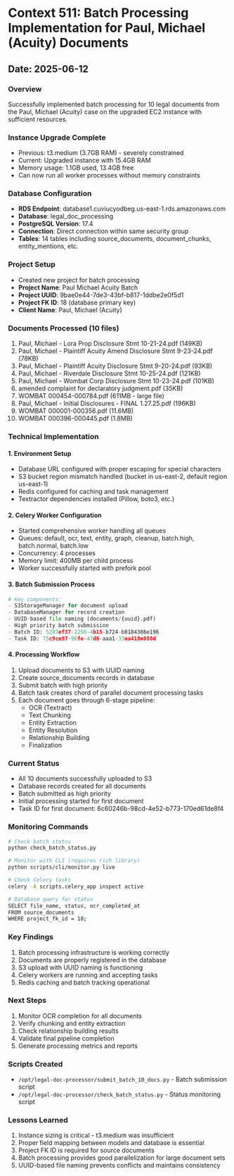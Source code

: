 # Context 511: Batch Processing Implementation for Paul, Michael (Acuity) Documents

## Date: 2025-06-12

### Overview
Successfully implemented batch processing for 10 legal documents from the Paul, Michael (Acuity) case on the upgraded EC2 instance with sufficient resources.

### Instance Upgrade Complete
- Previous: t3.medium (3.7GB RAM) - severely constrained
- Current: Upgraded instance with 15.4GB RAM
- Memory usage: 1.1GB used, 13.4GB free
- Can now run all worker processes without memory constraints

### Database Configuration
- **RDS Endpoint**: database1.cuviucyodbeg.us-east-1.rds.amazonaws.com
- **Database**: legal_doc_processing
- **PostgreSQL Version**: 17.4
- **Connection**: Direct connection within same security group
- **Tables**: 14 tables including source_documents, document_chunks, entity_mentions, etc.

### Project Setup
- Created new project for batch processing
- **Project Name**: Paul Michael Acuity Batch
- **Project UUID**: 9bae0e44-7de3-43bf-b817-1ddbe2e0f5d1
- **Project FK ID**: 18 (database primary key)
- **Client Name**: Paul, Michael (Acuity)

### Documents Processed (10 files)
1. Paul, Michael - Lora Prop Disclosure Stmt 10-21-24.pdf (149KB)
2. Paul, Michael - Plaintiff Acuity Amend Disclosure Stmt 9-23-24.pdf (78KB)
3. Paul, Michael - Plaintiff Acuity Disclosure Stmt 9-20-24.pdf (93KB)
4. Paul, Michael - Riverdale Disclosure Stmt 10-25-24.pdf (121KB)
5. Paul, Michael - Wombat Corp Disclosure Stmt 10-23-24.pdf (101KB)
6. amended complaint for declaratory judgment.pdf (35KB)
7. WOMBAT 000454-000784.pdf (611MB - large file)
8. Paul, Michael - Initial Disclosures - FINAL 1.27.25.pdf (196KB)
9. WOMBAT 000001-000356.pdf (11.6MB)
10. WOMBAT 000396-000445.pdf (1.8MB)

### Technical Implementation

#### 1. Environment Setup
- Database URL configured with proper escaping for special characters
- S3 bucket region mismatch handled (bucket in us-east-2, default region us-east-1)
- Redis configured for caching and task management
- Textractor dependencies installed (Pillow, boto3, etc.)

#### 2. Celery Worker Configuration
- Started comprehensive worker handling all queues
- Queues: default, ocr, text, entity, graph, cleanup, batch.high, batch.normal, batch.low
- Concurrency: 4 processes
- Memory limit: 400MB per child process
- Worker successfully started with prefork pool

#### 3. Batch Submission Process
```python
# Key components:
- S3StorageManager for document upload
- DatabaseManager for record creation
- UUID-based file naming (documents/{uuid}.pdf)
- High priority batch submission
- Batch ID: 5287ef37-2256-4b15-b724-b8184386e196
- Task ID: 75c9ce97-96fe-47d6-aaa1-33ea418e088d
```

#### 4. Processing Workflow
1. Upload documents to S3 with UUID naming
2. Create source_documents records in database
3. Submit batch with high priority
4. Batch task creates chord of parallel document processing tasks
5. Each document goes through 6-stage pipeline:
   - OCR (Textract)
   - Text Chunking
   - Entity Extraction
   - Entity Resolution
   - Relationship Building
   - Finalization

### Current Status
- All 10 documents successfully uploaded to S3
- Database records created for all documents
- Batch submitted as high priority
- Initial processing started for first document
- Task ID for first document: 6c60246b-98cd-4e52-b773-170ed61de8f4

### Monitoring Commands
```bash
# Check batch status
python check_batch_status.py

# Monitor with CLI (requires rich library)
python scripts/cli/monitor.py live

# Check Celery tasks
celery -A scripts.celery_app inspect active

# Database query for status
SELECT file_name, status, ocr_completed_at 
FROM source_documents 
WHERE project_fk_id = 18;
```

### Key Findings
1. Batch processing infrastructure is working correctly
2. Documents are properly registered in the database
3. S3 upload with UUID naming is functioning
4. Celery workers are running and accepting tasks
5. Redis caching and batch tracking operational

### Next Steps
1. Monitor OCR completion for all documents
2. Verify chunking and entity extraction
3. Check relationship building results
4. Validate final pipeline completion
5. Generate processing metrics and reports

### Scripts Created
- `/opt/legal-doc-processor/submit_batch_10_docs.py` - Batch submission script
- `/opt/legal-doc-processor/check_batch_status.py` - Status monitoring script

### Lessons Learned
1. Instance sizing is critical - t3.medium was insufficient
2. Proper field mapping between models and database is essential
3. Project FK ID is required for source documents
4. Batch processing provides good parallelization for large document sets
5. UUID-based file naming prevents conflicts and maintains consistency